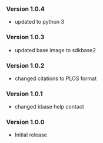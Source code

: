 ### Version 1.0.4
- updated to python 3

### Version 1.0.3
- updated base image to sdkbase2

### Version 1.0.2
- changed citations to PLOS format 

### Version 1.0.1
- changed kbase help contact

### Version 1.0.0
- Initial release

